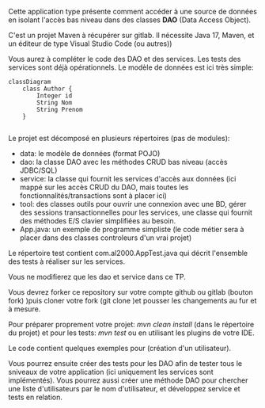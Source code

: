 Cette application type présente comment accéder à une source de données en isolant l'accès bas niveau dans des classes **DAO** (Data Access Object).

C'est un projet Maven à récupérer sur gitlab.
Il nécessite Java 17, Maven, et un éditeur de type Visual Studio Code (ou autres))

Vous aurez à compléter le code des DAO et des services. Les tests des services sont déjà opérationnels.
Le modèle de données est ici très simple:


```mermaid
classDiagram
    class Author {
        Integer id
        String Nom  
        String Prenom  
    }
  
```

Le projet est décomposé en plusieurs répertoires (pas de modules):

* data: le modèle de données (format POJO)
* dao: la classe DAO avec les méthodes CRUD bas niveau (accès JDBC/SQL)
* service: la classe qui fournit les services d'accès aux données (ici mappé sur les accès CRUD du DAO, mais toutes les fonctionnalités/transactions sont à placer ici)
* tool: des classes outils pour ouvrir une connexion avec une BD, gérer des sessions transactionnelles pour les services, une classe qui fournit des méthodes E/S clavier simplifiées au besoin.
* App.java: un exemple de programme simpliste (le code métier sera à placer dans des classes controleurs d'un vrai projet)

Le répertoire test contient com.al2000.AppTest.java qui décrit l'ensemble des tests à réaliser sur les services.

Vous ne modifierez que les dao et service dans ce TP.

Vous devrez forker ce repository sur votre compte github ou gitlab (bouton fork) )puis cloner votre fork (git clone )et pousser les changements au fur et à mesure.

Pour préparer proprement votre projet:
*mvn clean install* (dans le répertoire du projet)
et pour les tests:
*mvn test*
ou en utilisant les plugins de votre IDE.

Le code contient quelques exemples pour (création d'un utilisateur).

Vous pourrez ensuite créer des tests pour les DAO afin de tester tous le sniveaux de votre application (ici uniquement les services sont implémentés).
Vous pourrez aussi créer une méthode DAO pour chercher une liste d'utilisateurs par le nom d'utilisateur, et développez service et tests en relation.
